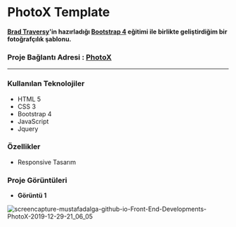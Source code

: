 # PhotoX Template


**[Brad Traversy](https://www.udemy.com/user/brad-traversy)'in hazırladığı [Bootstrap 4](https://www.udemy.com/course/bootstrap-4-from-scratch-with-5-projects) eğitimi ile birlikte geliştirdiğim bir fotoğrafçılık şablonu.**


### Proje Bağlantı Adresi : [PhotoX](https://mustafadalga.github.io/Front-End-Developments/PhotoX)
<hr>




### Kullanılan Teknolojiler
 * HTML 5
 * CSS 3
 * Bootstrap 4
 * JavaScript
 * Jquery
 
 
### Özellikler
* Responsive Tasarım



### Proje Görüntüleri

* **Görüntü 1**

![screencapture-mustafadalga-github-io-Front-End-Developments-PhotoX-2019-12-29-21_06_05](https://user-images.githubusercontent.com/25087769/71560782-26e55b80-2a7f-11ea-9808-7a068d4c9781.png)
